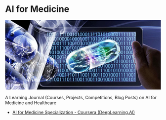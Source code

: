# AI for Medicine
![banner](./banner.png "specialization banner")

A Learning Journal (Courses, Projects, Competitions, Blog Posts) on AI for Medicine and Healthcare
- [AI for Medicine Specialization - Coursera (DeepLearning.AI)](./ai-for-medicine-coursera/)
<!-- - [ ] AI in Healthcare Specialization - Coursera (Stanford)   -->
